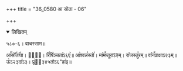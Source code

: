 +++
title = "36_0580 आ सोता - 06"

+++
<details open><summary>लिखितम्</summary>

५८०-६। वाचस्साम॥

आ꣣꣯सो꣤꣯ता꣥꣯पा। हो꣢᳐। रि꣣षि꣤ञ्चता꣥ऽ६ए꣥॥ आ꣡श्वन्न꣢स्तो꣯। मा꣡म꣪प्तूराऽ᳒२᳒म्। रा꣡जस्तु꣢रम्॥ वा꣡न꣪प्राक्षाऽ२३म्॥ ऊ꣡ऽ२३दा꣤ऽ३। प्रू꣢ऽ᳐३४५तोऽ६"हा꣥इ॥
</details>